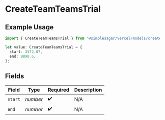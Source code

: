 # CreateTeamTeamsTrial

## Example Usage

```typescript
import { CreateTeamTeamsTrial } from "@simplesagar/vercel/models/createteamop.js";

let value: CreateTeamTeamsTrial = {
  start: 3572.07,
  end: 8890.6,
};
```

## Fields

| Field              | Type               | Required           | Description        |
| ------------------ | ------------------ | ------------------ | ------------------ |
| `start`            | *number*           | :heavy_check_mark: | N/A                |
| `end`              | *number*           | :heavy_check_mark: | N/A                |